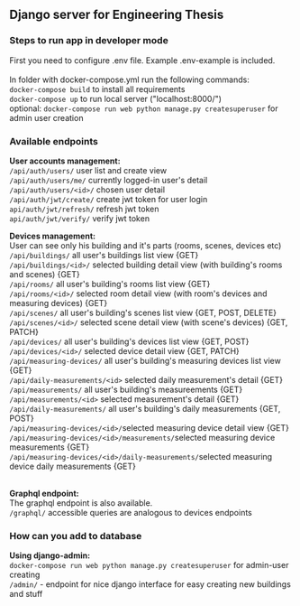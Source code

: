 ## Django server for Engineering Thesis

### Steps to run app in developer mode

First you need to configure .env file. Example .env-example is included. <br>
<br>
In folder with docker-compose.yml run the following commands: <br>
`docker-compose build` to install all requirements <br>
`docker-compose up` to run local server ("localhost:8000/") <br>
optional: `docker-compose run web python manage.py createsuperuser` for admin user creation <br>

### Available endpoints

**User accounts management:** <br>
`/api/auth/users/` user list and create view <br>
`/api/auth/users/me/` currently logged-in user's detail <br>
`/api/auth/users/<id>/` chosen user detail <br>
`/api/auth/jwt/create/` create jwt token for user login <br>
`api/auth/jwt/refresh/` refresh jwt token <br>
`api/auth/jwt/verify/` verify jwt token <br>

**Devices management:** <br>
User can see only his building and it's parts (rooms, scenes, devices etc) <br>
`/api/buildings/` all user's buildings list view {GET} <br>
`/api/buildings/<id>/` selected building detail view (with building's rooms and scenes) {GET} <br>
`/api/rooms/` all user's building's rooms list view {GET} <br>
`/api/rooms/<id>/` selected room detail view (with room's devices and measuring devices) {GET} <br>
`/api/scenes/` all user's building's scenes list view {GET, POST, DELETE} <br>
`/api/scenes/<id>/` selected scene detail view (with scene's devices) {GET, PATCH} <br>
`/api/devices/` all user's building's devices list view {GET, POST} <br>
`/api/devices/<id>/` selected device detail view {GET, PATCH} <br>
`/api/measuring-devices/` all user's building's measuring devices list view {GET} <br>
`/api/daily-measurements/<id>` selected daily measurement's detail {GET} <br>
`/api/measurements/` all user's building's measureements {GET} <br>
`/api/measurements/<id>` selected measurement's detail {GET} <br>
`/api/daily-measurements/` all user's building's daily measurements {GET, POST} <br>
`/api/measuring-devices/<id>/`selected measuring device detail view {GET} <br>
`/api/measuring-devices/<id>/measurements/`selected measuring device measurements {GET} <br>
`/api/measuring-devices/<id>/daily-measurements/`selected measuring device daily measurements {GET} <br>
<br>

**Graphql endpoint:**<br>
The graphql endpoint is also available.<br>
`/graphql/` accessible queries are analogous to devices endpoints <br>

### How can you add to database

**Using django-admin:**<br>
`docker-compose run web python manage.py createsuperuser` for admin-user creating <br>
`/admin/` - endpoint for nice django interface for easy creating new buildings and stuff <br>
